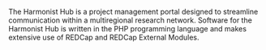 The Harmonist Hub is a project management portal designed to streamline communication within a multiregional research network. Software for the Harmonist Hub is written in the PHP programming language and makes extensive use of REDCap and REDCap External Modules.
